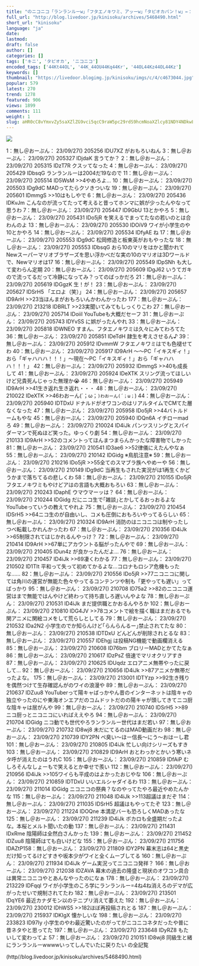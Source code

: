 ```yaml
---
title: "のニコニコ「ランランルーw」「フタエノキワミ、アッーw」「タピオカパン！w」←："
full_url: "http://blog.livedoor.jp/kinisoku/archives/5468490.html"
short_url: "kinisoku"
language: "ja"
date: 
lastmod: 
draft: false
author: []
categories: []
tags: ['キニ', 'タピオカ', 'ニコニコ']
encoded_tags: ['44Kt44OL', '44K_44OU44Kq44Kr', '44OL44Kz44OL44Kz']
keywords: []
thumbnail: "https://livedoor.blogimg.jp/kinisoku/imgs/c/4/c4673044.jpg"
popular: 579
latest: 270
trend: 1278
featured: 906
views: 1899
comments: 111
weight: 1
slug: aHR0cC8vYmxvZy5saXZlZG9vci5qcC9raW5pc29rdS9hcmNoaXZlcy81NDY4NDkwLmh0bWw=
---
```


![](https://livedoor.blogimg.jp/kinisoku/imgs/c/4/c4673044.jpg)

1：無し＠おーぷん： 23/09/27() 205256 IDU7XZ がおもろいねん 3：無し＠おーぷん： 23/09/27() 205327 IDjdaK 言うてか？ 2：無し＠おーぷん： 23/09/27() 205315 IDzT7R クスッてなった 4：無し＠おーぷん： 23/09/27() 205429 IDbsqG ランランルーは2004だ19なので 11：無し＠おーぷん： 23/09/27() 205514 ID5WsM >>4やめろよ… 10：無し＠おーぷん： 23/09/27() 205503 IDg9dC MADってたらクソきついな 19：無し＠おーぷん： 23/09/27() 205601 IDmmgS >>10はもしやで 6：無し＠おーぷん： 23/09/27() 205436 IDKvJm こんなのが流ってたって考えると昔ってホンマに娯が少ったんやなって思うわ 7：無し＠おーぷん： 23/09/27() 205447 ID9GbU 13とかやろ 5：無し＠おーぷん： 23/09/27() 205431 IDo5jR を笑えるでまってたなの若いのとは合わんのよ 13：無し＠おーぷん： 23/09/27() 205530 IDOiV9 ワイが小学生のや10とかやろ 14：無し＠おーぷん： 23/09/27() 205534 IDfyAE ね 17：無し＠おーぷん： 23/09/27() 205553 IDg9dC 松岡修造と板東英がおもやったな 18：無し＠おーぷん： 23/09/27() 205553 IDbsqG おら10のマリをはかと聞かれてNewスーパーマリオブラザーズを思い浮かべだな実の10のマリオは3Dワールドで、Newマリオは17 16：無し＠おーぷん： 23/09/27() 205549 IDpSNh も大して変わらん定期 20：無し＠おーぷん： 23/09/27() 205609 IDgJ62 いうてガキので流ってるだって冷静になってみ？ってのばっかだろ 21：無し＠おーぷん： 23/09/27() 205619 IDGgzK 生！が！ 23：無し＠おーぷん： 23/09/27() 205627 IDSrH5 「エロよ（笑）」 24：無し＠おーぷん： 23/09/27() 205657 ID9ArH >>23当ほんまがおもろいんかわんかったわ 177：無し＠おーぷん： 23/09/27() 213218 IDBRLT >>23実聞いてみてもしっくりこわ 27：無し＠おーぷん： 23/09/27() 205714 IDoiil YouTubeも大概だセーフ 31：無し＠おーぷん： 23/09/27() 205743 IDYvSS に娯がったんやれ 33：無し＠おーぷん： 23/09/27() 205818 IDWNEO すまん、フタエノキワミは久々にみてわろてた 36：無し＠おーぷん： 23/09/27() 205851 IDeTdH 隷生を考えさせるん♪ 39：無し＠おーぷん： 23/09/27() 205912 IDvmmW フタエノキワミはでも色褪せてわ 40：無し＠おーぷん： 23/09/27() 205917 ID9ArH ～～PC「イキスギィ！」おら「ギャハハハ！！！」～現在～PC「イキスギィ！」おら「ギャハハハ！！！」 42：無し＠おーぷん： 23/09/27() 205932 IDmmgS >>40も成長して 41：無し＠おーぷん： 23/09/27() 205924 IDeXTK スリング流ってほしいけど兄貴死んじゃった無理か😭 46：無し＠おーぷん： 23/09/27() 205949 ID9ArH >>41生き返れ生き返れ・・・ 48：無し＠おーぷん： 23/09/27() 210022 IDeXTK >>46わおーん(´；ω；`)わおーん(´；ω；`) 44：無し＠おーぷん： 23/09/27() 205940 IDTDxU ドナルドがオワコンのはリアルタイムでCMてた層なくなった 47：無し＠おーぷん： 23/09/27() 205958 IDo5jR >>44バトルドームもやな 45：無し＠おーぷん： 23/09/27() 205940 IDQn6A イチローmadろ 49：無し＠おーぷん： 23/09/27() 210024 ID4iJk パンツスリングとスパイダーマンで死ぬほど笑った。ゆっくり劇 54：無し＠おーぷん： 23/09/27() 210133 ID9ArH >>52のコメントってほんまつまらんかったな障害物でしかった 81：無し＠おーぷん： 23/09/27() 210541 ID3ae6 >>52律儀にえたんやなぁ 55：無し＠おーぷん： 23/09/27() 210142 IDGidg ※鳥肌注意※ 59：無し＠おーぷん： 23/09/27() 210216 IDo5jR >>55全てのスマブラ族へやめーや 56：無し＠おーぷん： 23/09/27() 210149 IDg9dC 当再生もされた実況がは1再生くかどうかまで落ちてるの悲しくわ 58：無し＠おーぷん： 23/09/27() 210155 IDo5jR フタエノキワミもやけどアはの言語も大概おもろい 63：無し＠おーぷん： 23/09/27() 210243 IDaphE ウマウマーッは？ 64：無し＠おーぷん： 23/09/27() 210244 IDGidg だにニコ生で｢雑談｣とかしてるおっおるよなYouTubeっていうの教えてやれよ 75：無し＠おーぷん： 23/09/27() 210454 IDSrH5 >>64ニコ生のが自由いし、コメも圧倒におもろいやってるらしい 65：無し＠おーぷん： 23/09/27() 210324 ID9ArH 消防のはニコニコは制やったしつべ転載しかれんかったわ 67：無し＠おーぷん： 23/09/27() 210356 ID4iJk >>65制限されてはじかれるんやっけ？ 72：無し＠おーぷん： 23/09/27() 210414 ID9ArH >>67単にアカウントる脳がったんやで 69：無し＠おーぷん： 23/09/27() 210405 IDun4z が良かったんだよ… 76：無し＠おーぷん： 23/09/27() 210457 ID4iJk >>69凄くわかる 77：無し＠おーぷん： 23/09/27() 210502 ID1TIt 平和って失って初めてかるよな…コロナもロシア危機もったな…… 82：無し＠おーぷん： 23/09/27() 210556 IDo5jR >>77ニコニコに関しては角川の運営が無能た色々やってるコンテンツや制も「更やっても遅い」ってばっかり 95：無し＠おーぷん： 23/09/27() 210708 ID75a2 >>82のニコニコ運営はまで無能ではんやけど終わって持ち直しろ遅いんやよな 78：無し＠おーぷん： 23/09/27() 210531 ID4iJk まだ提供職とかおるんやろか 102：無し＠おーぷん： 23/09/27() 210810 IDG4JV >>78コメントで絵を描く職はまだおるでも関アニメに関絵コメをして荒らしとしてる 79：無し＠おーぷん： 23/09/27() 210532 IDa2N2 小学生のでか知らんけど｢らんらんるー｣禁止されてたな 80：無し＠おーぷん： 23/09/27() 210538 IDTDxU どんどんが削除されとるな 83：無し＠おーぷん： 23/09/27() 210557 IDEhgj は投稿NG機能で動画欄消える 85：無し＠おーぷん： 23/09/27() 210608 ID76bm ブロリーMADとかてたなぁ 86：無し＠おーぷん： 23/09/27() 210617 IDzPsZ 倍速でマリオクリアすき 87：無し＠おーぷん： 23/09/27() 210625 IDUqdz エロアニメ無帯やったに戻して… 92：無し＠おーぷん： 23/09/27() 210656 ID4iJk >>87アニメか無帯だったよな。 175：無し＠おーぷん： 23/09/27() 213001 IDTYzp >>92生き残りを偶然つけて生存確認んがのワイの浪漫や 89：無し＠おーぷん： 23/09/27() 210637 IDZuu8 YouTuberって陽キャばっかやん昔のインターネットは陰キャの独立やったのにや東海オンエアだのコムドットだのの陽キャが頭してきてニコ厨な陰キャは居がんや 99：無し＠おーぷん： 23/09/27() 210740 IDSrH5 >>89ニコ厨っとニコニコにいればええやろ 94：無し＠おーぷん： 23/09/27() 210704 IDGidg ニコ動でも世代やろランランルー世代はまだ若い 97：無し＠おーぷん： 23/09/27() 210732 ID8wj8 未だにてるのはMAD動画だわ 98：無し＠おーぷん： 23/09/27() 210739 IDY2PN ペ臭い～ほー信長～にう～おはーし君 101：無し＠おーぷん： 23/09/27() 210805 ID4iJk 忙しい向けシリーズもすき 103：無し＠おーぷん： 23/09/27() 210829 ID9ArH おとわっかとかいう寒いネタ呼が消えたのはうれC 105：無し＠おーぷん： 23/09/27() 210859 IDfAiP むしろそんなしょーもで笑えるとか幸せで羨い 112：無し＠おーぷん： 23/09/27() 210956 ID4iJk >>105ワイらも平成のはよかったおじやな 106：無し＠おーぷん： 23/09/27() 210859 IDTDxU いいエルシャダイるわ 113：無し＠おーぷん： 23/09/27() 211014 IDGidg ニコニコの祭典？なのやってたやろ最近やめたんかな 115：無し＠おーぷん： 23/09/27() 211048 ID4iJk >>113超議はまだぞ 114：無し＠おーぷん： 23/09/27() 211035 IDSrH5 超議はもやってたぞ 123：無し＠おーぷん： 23/09/27() 211224 IDOQne 本満足バーも恐ろしくMADあったな 125：無し＠おーぷん： 23/09/27() 211239 ID4iJk ボカロも全盛期だったよな。本桜とメルト聞いたの動 137：無し＠おーぷん： 23/09/27() 211431 IDxRme 陰陽師は全然白さんかった 139：無し＠おーぷん： 23/09/27() 211452 IDZuu8 陰陽師はても白いけどな 155：無し＠おーぷん： 23/09/27() 211756 IDAZtP158：無し＠おーぷん： 23/09/27() 211809 IDY2PN 幕末志は64と黒史だけ知ってるけどすきや坂本少がワイと全くムーブしてる 160：無し＠おーぷん： 23/09/27() 211934 ID4iJk ゲーム実況ってニコニコ発祥？ 166：無し＠おーぷん： 23/09/27() 212038 IDZAVA 幕末の過去の隆盛と現状のオワコン具合は異常ニコニコやとあんなやったのになぁ 178：無し＠おーぷん： 23/09/27() 213229 IDFqql ワイが小学生のころ学にランランルー=4ね4ね消えろのデマが広がったせいで規制されてたわ 182：無し＠おーぷん： 23/09/27() 213501 IDqYE6 最近カナダモン以のテニプリ消えて萎えた 192：無し＠おーぷん： 23/09/27() 230012 IDhWS5 >>182ほぼ再投稿されとる 187：無し＠おーぷん： 23/09/27() 215937 IDKIgX 懐かしいな 198：無し＠おーぷん： 23/09/27() 233823 ID97Iy 小学生のやわ最近驚いたのがってがニコニコネタだったや普に昔ネタやと思ってた 197：無し＠おーぷん： 23/09/27() 233648 IDyRZ8 もたいして変わってよ 57：無し＠おーぷん： 23/09/27() 210151 ID8wj8 同級生と緒にランランルーwwwwいってしんでいたに戻りたい の全記覧

(http//blog.livedoor.jp/kinisoku/archives/5468490.html)
